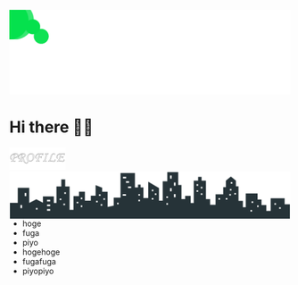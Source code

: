<p align="center">
  <img src="./images/header.svg">
</p>

# Hi there 👋🏽
<img src="./images/profile.svg" width="20%">
<img align="right"src="./images/town.svg">

- hoge
- fuga
- piyo
- hogehoge
- fugafuga
- piyopiyo
